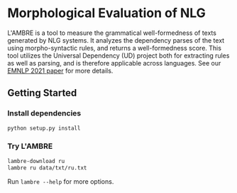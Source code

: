# Morphological Evaluation of NLG

L'AMBRE is a tool to measure the grammatical well-formedness of texts generated by NLG systems. It analyzes the dependency parses of the text using morpho-syntactic rules, and returns a well-formedness score. This tool utilizes the Universal Dependency (UD) project both for extracting rules as well as parsing, and is therefore applicable across languages. See our [EMNLP 2021 paper](https://aclanthology.org/2021.emnlp-main.570/) for more details.

## Getting Started

### Install dependencies

```bash
python setup.py install
```

### Try L'AMBRE

```bash
lambre-download ru
lambre ru data/txt/ru.txt
```

Run `lambre --help` for more options.
